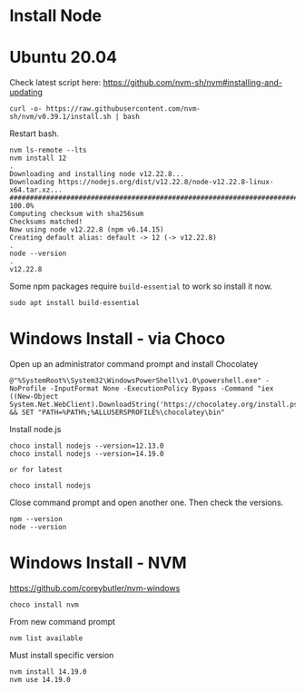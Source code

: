 # Install Node

# Ubuntu 20.04

Check latest script here: https://github.com/nvm-sh/nvm#installing-and-updating

```
curl -o- https://raw.githubusercontent.com/nvm-sh/nvm/v0.39.1/install.sh | bash
```

Restart bash.

```
nvm ls-remote --lts
nvm install 12
.
Downloading and installing node v12.22.8...
Downloading https://nodejs.org/dist/v12.22.8/node-v12.22.8-linux-x64.tar.xz...
############################################################################################################################################## 100.0%
Computing checksum with sha256sum
Checksums matched!
Now using node v12.22.8 (npm v6.14.15)
Creating default alias: default -> 12 (-> v12.22.8)
.
node --version
.
v12.22.8
```

Some npm packages require `build-essential` to work so install it now.

```
sudo apt install build-essential
```

# Windows Install - via Choco

Open up an administrator command prompt and install Chocolatey

```batch
@"%SystemRoot%\System32\WindowsPowerShell\v1.0\powershell.exe" -NoProfile -InputFormat None -ExecutionPolicy Bypass -Command "iex ((New-Object System.Net.WebClient).DownloadString('https://chocolatey.org/install.ps1'))" && SET "PATH=%PATH%;%ALLUSERSPROFILE%\chocolatey\bin"
```

Install node.js

```
choco install nodejs --version=12.13.0
choco install nodejs --version=14.19.0

or for latest

choco install nodejs
```

Close command prompt and open another one. Then check the versions.

```
npm --version
node --version
```

# Windows Install - NVM

https://github.com/coreybutler/nvm-windows

```
choco install nvm
```

From new command prompt

```
nvm list available
```

Must install specific version

```
nvm install 14.19.0
nvm use 14.19.0
```
